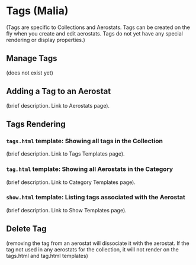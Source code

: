 # Tags (Malia)
(Tags are specific to Collections and Aerostats. Tags can be created on the fly when you create and edit aerostats. Tags do not yet have any special rendering or display properties.)

## Manage Tags
(does not exist yet)

## Adding a Tag to an Aerostat
(brief description. Link to Aerostats page).  

## Tags Rendering

### `tags.html` template: Showing all tags in the Collection
(brief description. Link to Tags Templates page).  

### `tag.html` template: Showing all Aerostats in the Category
(brief description. Link to Category Templates page).  

### `show.html` template: Listing tags associated with the Aerostat
(brief description. Link to Show Templates page).  

## Delete Tag  
(removing the tag from an aerostat will dissociate it with the aerostat. If the tag not used in any aerostats for the collection, it will not render on the tags.html and tag.html templates)
